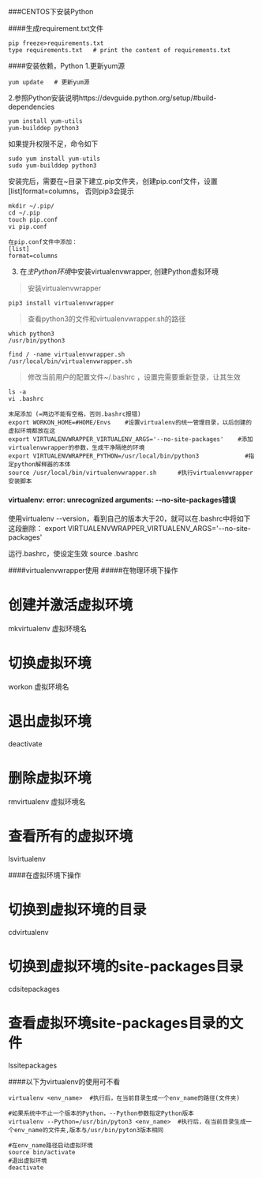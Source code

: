 ###CENTOS下安装Python

####生成requirement.txt文件
```
pip freeze>requirements.txt
type requirements.txt   # print the content of requirements.txt
```
####安装依赖，Python
1.更新yum源
```
yum update   # 更新yum源
```
2.参照Python安装说明https://devguide.python.org/setup/#build-dependencies 
```
yum install yum-utils
yum-builddep python3
```
如果提升权限不足，命令如下
```
sudo yum install yum-utils
sudo yum-builddep python3
```
安装完后，需要在~目录下建立.pip文件夹，创建pip.conf文件，设置[list]format=columns， 否则pip3会提示

```
mkdir ~/.pip/
cd ~/.pip
touch pip.conf
vi pip.conf

在pip.conf文件中添加：
[list]
format=columns
```
3. 在<em>主Python环境</em>中安装virtualenvwrapper, 创建Python虚拟环境
>安装virtualenvwrapper
```
pip3 install virtualenvwrapper
```
>查看python3的文件和virtualenvwrapper.sh的路径
```
which python3
/usr/bin/python3

find / -name virtualenvwrapper.sh
/usr/local/bin/virtualenvwrapper.sh
```
>修改当前用户的配置文件~/.bashrc ，设置完需要重新登录，让其生效
```
ls -a
vi .bashrc

末尾添加 (=两边不能有空格，否则.bashrc报错)
export WORKON_HOME=#HOME/Envs    #设置virtualenv的统一管理目录，以后创建的虚拟环境都放在这
export VIRTUALENVWRAPPER_VIRTUALENV_ARGS='--no-site-packages'    #添加virtualenvwrapper的参数，生成干净隔绝的环境 
export VIRTUALENVWRAPPER_PYTHON=/usr/local/bin/python3             #指定python解释器的本体 
source /usr/local/bin/virtualenvwrapper.sh      #执行virtualenvwrapper安装脚本
```

#### virtualenv: error: unrecognized arguments: --no-site-packages错误
使用virtualenv --version，看到自己的版本大于20，就可以在.bashrc中将如下这段删除：
export VIRTUALENVWRAPPER_VIRTUALENV_ARGS='--no-site-packages'

运行.bashrc，使设定生效
source .bashrc


####virtualenvwrapper使用
#####在物理环境下操作
# 创建并激活虚拟环境
mkvirtualenv 虚拟环境名

# 切换虚拟环境
workon 虚拟环境名

# 退出虚拟环境
deactivate

# 删除虚拟环境
rmvirtualenv 虚拟环境名

# 查看所有的虚拟环境
lsvirtualenv


####在虚拟环境下操作
# 切换到虚拟环境的目录
cdvirtualenv

# 切换到虚拟环境的site-packages目录
cdsitepackages

# 查看虚拟环境site-packages目录的文件
lssitepackages


####以下为virtualenv的使用可不看
```
virtualenv <env_name>  #执行后，在当前目录生成一个env_name的路径(文件夹)

#如果系统中不止一个版本的Python，--Python参数指定Python版本
virtualenv --Python=/usr/bin/pyton3 <env_name>  #执行后，在当前目录生成一个env_name的文件夹,版本与/usr/bin/pyton3版本相同

#在env_name路径启动虚拟环境
source bin/activate
#退出虚拟环境
deactivate 
```


